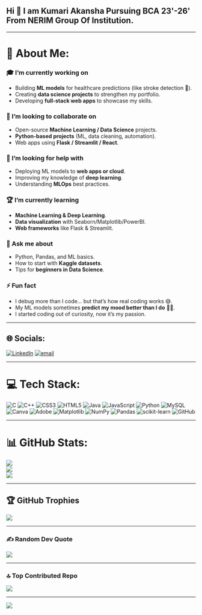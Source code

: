 ## Hi 👋 I am Kumari Akansha Pursuing BCA 23'-26' From NERIM Group Of Institution.

---

# 💫 About Me:

### 🎓 I’m currently working on

* Building **ML models** for healthcare predictions (like stroke detection 🧠).
* Creating **data science projects** to strengthen my portfolio.
* Developing **full-stack web apps** to showcase my skills.

### 🤝 I’m looking to collaborate on

* Open-source **Machine Learning / Data Science** projects.
* **Python-based projects** (ML, data cleaning, automation).
* Web apps using **Flask / Streamlit / React**.

### 👐 I’m looking for help with

* Deploying ML models to **web apps or cloud**.
* Improving my knowledge of **deep learning**.
* Understanding **MLOps** best practices.

### 🏆 I’m currently learning

* **Machine Learning & Deep Learning**.
* **Data visualization** with Seaborn/Matplotlib/PowerBI.
* **Web frameworks** like Flask & Streamlit.

### 💬 Ask me about

* Python, Pandas, and ML basics.
* How to start with **Kaggle datasets**.
* Tips for **beginners in Data Science**.

### ⚡ Fun fact

* I debug more than I code… but that’s how real coding works 😅.
* My ML models sometimes **predict my mood better than I do** 🤖✨.
* I started coding out of curiosity, now it’s my passion.

---

## 🌐 Socials:
[![LinkedIn](https://img.shields.io/badge/LinkedIn-%230077B5.svg?logo=linkedin&logoColor=white)](https://www.linkedin.com/in/kumari-akanksha-11ab02350) [![email](https://img.shields.io/badge/Email-D14836?logo=gmail&logoColor=white)](mailto:akanksha300105@gmail.com)

---

# 💻 Tech Stack:
![C](https://img.shields.io/badge/c-%2300599C.svg?style=for-the-badge&logo=c&logoColor=white) ![C++](https://img.shields.io/badge/c++-%2300599C.svg?style=for-the-badge&logo=c%2B%2B&logoColor=white) ![CSS3](https://img.shields.io/badge/css3-%231572B6.svg?style=for-the-badge&logo=css3&logoColor=white) ![HTML5](https://img.shields.io/badge/html5-%23E34F26.svg?style=for-the-badge&logo=html5&logoColor=white) ![Java](https://img.shields.io/badge/java-%23ED8B00.svg?style=for-the-badge&logo=openjdk&logoColor=white) ![JavaScript](https://img.shields.io/badge/javascript-%23323330.svg?style=for-the-badge&logo=javascript&logoColor=%23F7DF1E) ![Python](https://img.shields.io/badge/python-3670A0?style=for-the-badge&logo=python&logoColor=ffdd54) ![MySQL](https://img.shields.io/badge/mysql-4479A1.svg?style=for-the-badge&logo=mysql&logoColor=white) ![Canva](https://img.shields.io/badge/Canva-%2300C4CC.svg?style=for-the-badge&logo=Canva&logoColor=white) ![Adobe](https://img.shields.io/badge/adobe-%23FF0000.svg?style=for-the-badge&logo=adobe&logoColor=white) ![Matplotlib](https://img.shields.io/badge/Matplotlib-%23ffffff.svg?style=for-the-badge&logo=Matplotlib&logoColor=black) ![NumPy](https://img.shields.io/badge/numpy-%23013243.svg?style=for-the-badge&logo=numpy&logoColor=white) ![Pandas](https://img.shields.io/badge/pandas-%23150458.svg?style=for-the-badge&logo=pandas&logoColor=white) ![scikit-learn](https://img.shields.io/badge/scikit--learn-%23F7931E.svg?style=for-the-badge&logo=scikit-learn&logoColor=white) ![GitHub](https://img.shields.io/badge/github-%23121011.svg?style=for-the-badge&logo=github&logoColor=white)

---

# 📊 GitHub Stats:
![](https://github-readme-stats.vercel.app/api?username=akansha300105&theme=aura&hide_border=false&include_all_commits=true&count_private=true)<br/>
![](https://nirzak-streak-stats.vercel.app/?user=akansha300105&theme=aura&hide_border=false)<br/>
![](https://github-readme-stats.vercel.app/api/top-langs/?username=akansha300105&theme=aura&hide_border=false&include_all_commits=true&count_private=true&layout=compact)

---

## 🏆 GitHub Trophies
![](https://github-profile-trophy.vercel.app/?username=akansha300105&theme=radical&no-frame=false&no-bg=false&margin-w=4)

---

### ✍️ Random Dev Quote
![](https://quotes-github-readme.vercel.app/api?type=horizontal&theme=radical)

---

### 🔝 Top Contributed Repo
![](https://github-contributor-stats.vercel.app/api?username=akansha300105&limit=5&theme=dark&combine_all_yearly_contributions=true)

---
[![](https://visitcount.itsvg.in/api?id=akansha300105&icon=5&color=0)](https://visitcount.itsvg.in)
